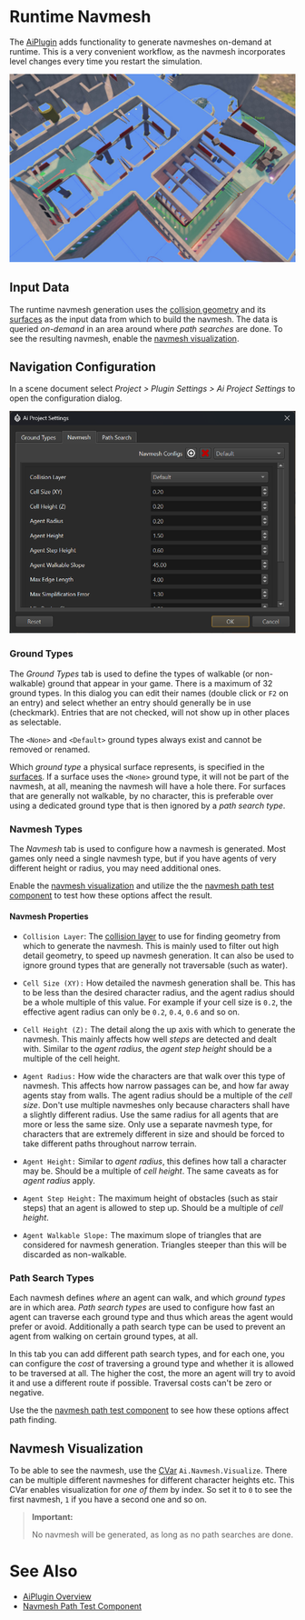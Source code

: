 # Runtime Navmesh

The [AiPlugin](AI-Plugin.md) adds functionality to generate navmeshes on-demand at runtime. This is a very convenient workflow, as the navmesh incorporates level changes every time you restart the simulation.

![Navmesh](media/ai-navmesh.jpg)

## Input Data

The runtime navmesh generation uses the [collision geometry](../../physics/jolt/collision-shapes/jolt-collision-meshes.md) and its [surfaces](../../materials/surfaces.md) as the input data from which to build the navmesh. The data is queried *on-demand* in an area around where *path searches* are done. To see the resulting navmesh, enable the [navmesh visualization](#navmesh-visualization).

## Navigation Configuration

In a scene document select *Project > Plugin Settings > Ai Project Settings* to open the configuration dialog.

![Navmesh config](media/navmesh-config.png)

### Ground Types

The *Ground Types* tab is used to define the types of walkable (or non-walkable) ground that appear in your game. There is a maximum of 32 ground types. In this dialog you can edit their names (double click or `F2` on an entry) and select whether an entry should generally be in use (checkmark).
Entries that are not checked, will not show up in other places as selectable.

The `<None>` and `<Default>` ground types always exist and cannot be removed or renamed.

Which *ground type* a physical surface represents, is specified in the [surfaces](../../materials/surfaces.md#ai-properties). If a surface uses the `<None>` ground type, it will not be part of the navmesh, at all, meaning the navmesh will have a hole there. For surfaces that are generally not walkable, by no character, this is preferable over using a dedicated ground type that is then ignored by a *path search type*.

### Navmesh Types

The *Navmesh* tab is used to configure how a navmesh is generated. Most games only need a single navmesh type, but if you have agents of very different height or radius, you may need additional ones.

Enable the [navmesh visualization](#navmesh-visualization) and utilize the the [navmesh path test component](navmesh-path-test-component.md) to test how these options affect the result.

#### Navmesh Properties

* `Collision Layer`: The [collision layer](../../physics/jolt/collision-shapes/jolt-collision-layers.md) to use for finding geometry from which to generate the navmesh. This is mainly used to filter out high detail geometry, to speed up navmesh generation. It can also be used to ignore ground types that are generally not traversable (such as water).

* `Cell Size (XY):` How detailed the navmesh generation shall be. This has to be less than the desired character radius, and the agent radius should be a whole multiple of this value. For example if your cell size is `0.2`, the effective agent radius can only be `0.2`, `0.4`, `0.6` and so on.

* `Cell Height (Z):` The detail along the up axis with which to generate the navmesh. This mainly affects how well *steps* are detected and dealt with. Similar to the *agent radius*, the *agent step height* should be a multiple of the cell height.

* `Agent Radius:` How wide the characters are that walk over this type of navmesh. This affects how narrow passages can be, and how far away agents stay from walls. The agent radius should be a multiple of the *cell size*. Don't use multiple navmeshes only because characters shall have a slightly different radius. Use the same radius for all agents that are more or less the same size. Only use a separate navmesh type, for characters that are extremely different in size and should be forced to take different paths throughout narrow terrain.

* `Agent Height:` Similar to *agent radius*, this defines how tall a character may be. Should be a multiple of *cell height*. The same caveats as for *agent radius* apply.

* `Agent Step Height:` The maximum height of obstacles (such as stair steps) that an agent is allowed to step up. Should be a multiple of *cell height*.

* `Agent Walkable Slope:` The maximum slope of triangles that are considered for navmesh generation. Triangles steeper than this will be discarded as non-walkable.

### Path Search Types

Each navmesh defines *where* an agent can walk, and which *ground types* are in which area. *Path search types* are used to configure how fast an agent can traverse each ground type and thus which areas the agent would prefer or avoid. Additionally a path search type can be used to prevent an agent from walking on certain ground types, at all.

In this tab you can add different path search types, and for each one, you can configure the *cost* of traversing a ground type and whether it is allowed to be traversed at all.
The higher the cost, the more an agent will try to avoid it and use a different route if possible. Traversal costs can't be zero or negative.

Use the the [navmesh path test component](navmesh-path-test-component.md) to see how these options affect path finding.

## Navmesh Visualization

To be able to see the navmesh, use the [CVar](../../debugging/cvars.md) `Ai.Navmesh.Visualize`. There can be multiple different navmeshes for different character heights etc. This CVar enables visualization for *one of them* by index. So set it to `0` to see the first navmesh, `1` if you have a second one and so on.

> **Important:**
>
> No navmesh will be generated, as long as no path searches are done.

# See Also

* [AiPlugin Overview](AI-Plugin.md)
* [Navmesh Path Test Component](navmesh-path-test-component.md)